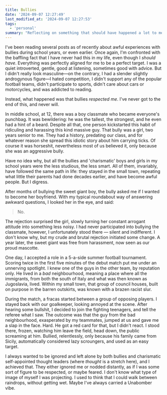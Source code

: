 ```yaml
---
title: Bullies
date: '2024-09-07 12:27:49'
last_modified_at: '2024-09-07 12:27:53'
tags:
  - 'personal'
summary: "Reflecting on something that should have happened a lot to me, while it never did."
---
```

I've been reading several posts as of recently about awful experiences with bullies during school years, or even earlier. Once again, I'm confronted with the baffling fact that I have never had this in my life, even though I *should have*. Everything was perfectly aligned for me to be a perfect target. I was a quiet introverted, gentle, good at listening, sometimes good with advice. But I didn't really look masculine—on the contrary, I had a slender slightly androgynous figure—I hated competition, I didn't support any of the popular football teams, didn't participate to sports, didn't care about cars or motorcycles, and was addicted to reading.

Instead, what happened was that bullies *respected me*. I've never got to the end of this, and never will.

In middle school, at 12, there was a boy classmate who became everyone's punchbag. It was bewildering: he was the tallest, the strongest, and he even had a hint of a beard. Despite all that, one person kickstarted this habit of ridiculing and harassing this kind massive guy. That bully was a girl, two years senior to me. They had a history, predating our class, and for whatever reason she spread this idiotic story about him carrying ticks. Of course it was horseshit, nevertheless most of us believed it, only because she was an aggressive bully.

Have no idea why, but all the bullies and 'charismatic' boys and girls in my school years were the less studious, the less smart. All of them, invariably, have followed the same path in life: they stayed in the small town, repeating what little their parents had done decades earlier, and have become awful people. But I digress.

After months of bullying the sweet giant boy, the bully asked me if I wanted to become her boyfriend. With my typical roundabout way of answering awkward questions, I looked her in the eye, and said:

> No.

The rejection surprised the girl, slowly turning her constant arrogant attitude into something less noisy. I had never participated into bullying the classmate, however, I unfortunately stood there — silent and indifferent. I don't know why, but my crude and brutal rejection initiated some change. A year later, the sweet giant was free from harassment, now seen as our proud mascotte.

One day, I accepted a role in a 5-a-side summer football tournament. Scoring twice in the first five minutes of the debut match put me under an unnerving spotlight. I knew one of the guys in the other team, by reputation only. He lived in a *bad* neighbourhood, meaning a place where all the immigrants, from both the south of Italy and what was then known as Jugoslavia, lived. Within my small town, that group of council houses, built on purpose in the barren outskirts, was known with a brazen racist slur.

During the match, a fracas started between a group of opposing players. I stayed back with our goalkeeper, looking annoyed at the scene. After hearing some bullshit, I decided to join the fighting teenagers, and tell the referee what I saw. The outcome was that the guy from the bad neighbourhood, exasperated by my teammates, jumped at us and gave me a slap in the face. Hard. He got a red card for that, but I didn't react. I stood there, frozen, watching him leave the field, head down, the public screaming at him. Bullied, relentlessly, only because his family came from Sicily, automatically considered lazy scroungers, and used as an easy target.

I always wanted to be ignored and left alone by both bullies and charismatic self-appointed thought leaders (where *thought* is a stretch here), and I achieved that. They either ignored me or nodded distantly, as if I was some sort of figure to be respected, or maybe feared. I don't know what type of image of myself I was projecting. I used to think that I could walk between raindrops, without getting wet. Maybe I've always carried a Unabomber vibe.
